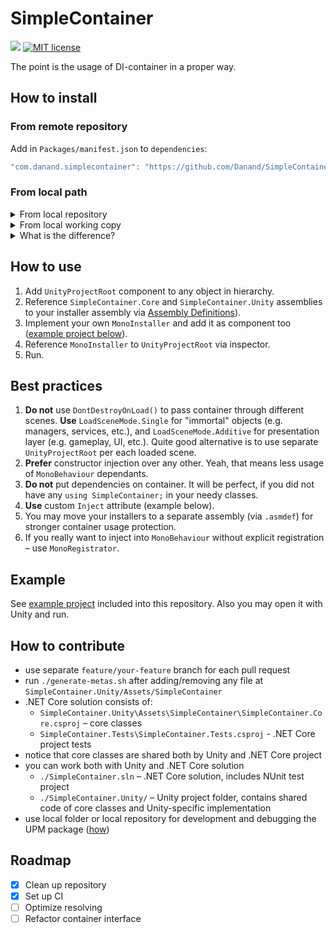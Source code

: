 # SimpleContainer
![](https://github.com/danand/SimpleContainer/workflows/Build%20and%20test/badge.svg)
[![MIT license](https://img.shields.io/badge/License-MIT-blue.svg)](https://github.com/danand/SimpleContainer/blob/master/LICENSE.md)

The point is the usage of DI-container in a proper way.

## How to install

### From remote repository
Add in `Packages/manifest.json` to `dependencies`:
```javascript
"com.danand.simplecontainer": "https://github.com/Danand/SimpleContainer.git#0.7.0-package-unity",
```

### From local path
<details>
	<summary>From local repository</summary>
	
	"com.danand.simplecontainer": "file:///D/repos/SimpleContainer/.git#0.7.0-package-unity",
</details>

<details>
	<summary>From local working copy</summary>
	
	"com.danand.simplecontainer": "file:D:/repos/SimpleContainer/SimpleContainer.Unity/Assets",
</details>

<details>
	<summary>What is the difference?</summary>
	<p>
		Local repository is resolved just like normal Git repository with optionally specified revision.<br />
		Local working copy is being copied "as is" into dependent project, without running any Git process.
	</p>
</details>

## How to use
1. Add `UnityProjectRoot` component to any object in hierarchy.
2. Reference `SimpleContainer.Core` and `SimpleContainer.Unity` assemblies to your installer assembly via [Assembly Definitions](https://docs.unity3d.com/Manual/ScriptCompilationAssemblyDefinitionFiles.html)).
3. Implement your own `MonoInstaller` and add it as component too ([example project below](#example)).
4. Reference `MonoInstaller` to `UnityProjectRoot` via inspector.
5. Run.

## Best practices
1. **Do not** use `DontDestroyOnLoad()` to pass container through different scenes. **Use** `LoadSceneMode.Single` for "immortal" objects (e.g. managers, services, etc.), and `LoadSceneMode.Additive` for presentation layer (e.g. gameplay, UI, etc.). Quite good alternative is to use separate `UnityProjectRoot` per each loaded scene.
2. **Prefer** constructor injection over any other. Yeah, that means less usage of `MonoBehaviour` dependants.
3. **Do not** put dependencies on container. It will be perfect, if you did not have any `using SimpleContainer;` in your needy classes.
4. **Use** custom `Inject` attribute (example below).
5. You may move your installers to a separate assembly (via `.asmdef`) for stronger container usage protection.
6. If you really want to inject into `MonoBehaviour` without explicit registration – use `MonoRegistrator`.

## Example
See [example project](SimpleContainer.Unity.Example) included into this repository. Also you may open it with Unity and run.

## How to contribute
* use separate `feature/your-feature` branch for each pull request
* run `./generate-metas.sh` after adding/removing any file at `SimpleContainer.Unity/Assets/SimpleContainer`
* .NET Core solution consists of:
  * `SimpleContainer.Unity\Assets\SimpleContainer\SimpleContainer.Core.csproj` – core classes
  * `SimpleContainer.Tests\SimpleContainer.Tests.csproj` - .NET Core project tests
* notice that core classes are shared both by Unity and .NET Core project
* you can work both with Unity and .NET Core solution
  * `./SimpleContainer.sln` – .NET Core solution, includes NUnit test project
  * `./SimpleContainer.Unity/` – Unity project folder, contains shared code of core classes and Unity-specific implementation
* use local folder or local repository for development and debugging the UPM package ([how](#from-local-path))

## Roadmap
- [x] Clean up repository
- [x] Set up CI
- [ ] Optimize resolving
- [ ] Refactor container interface
